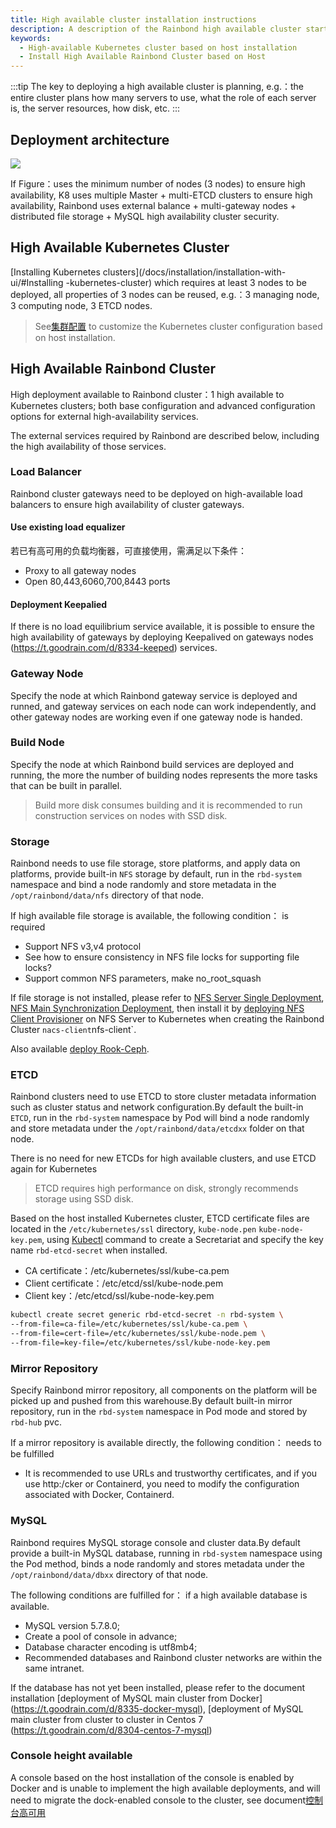 ```yaml
---
title: High available cluster installation instructions
description: A description of the Rainbond high available cluster starting with Linux based on the graphical interface
keywords:
  - High-available Kubernetes cluster based on host installation
  - Install High Available Rainbond Cluster based on Host
---
```


:::tip
The key to deploying a high available cluster is planning, e.g.：the entire cluster plans how many servers to use, what the role of each server is, the server resources, how disk, etc.
:::

## Deployment architecture

![](https://static.goodrain.com/docs/5.17.0/high-availability.png)

If Figure：uses the minimum number of nodes (3 nodes) to ensure high availability, K8 uses multiple Master + multi-ETCD clusters to ensure high availability, Rainbond uses external balance + multi-gateway nodes + distributed file storage + MySQL high availability cluster security.

## High Available Kubernetes Cluster

[Installing Kubernetes clusters](/docs/installation/installation-with-ui/#Installing -kubernetes-cluster) which requires at least 3 nodes to be deployed, all properties of 3 nodes can be reused, e.g.：3 managing node, 3 computing node, 3 ETCD nodes.

> See[集群配置](/docs/installation/installation-with-ui/rke-config) to customize the Kubernetes cluster configuration based on host installation.

## High Available Rainbond Cluster

High deployment available to Rainbond cluster：1 high available to Kubernetes clusters; both base configuration and advanced configuration options for external high-availability services.

The external services required by Rainbond are described below, including the high availability of those services.

### Load Balancer

Rainbond cluster gateways need to be deployed on high-available load balancers to ensure high availability of cluster gateways.

#### Use existing load equalizer

若已有高可用的负载均衡器，可直接使用，需满足以下条件：

- Proxy to all gateway nodes
- Open 80,443,6060,700,8443 ports

#### Deployment Keepalied

If there is no load equilibrium service available, it is possible to ensure the high availability of gateways by deploying Keepalived on gateways nodes (https://t.goodrain.com/d/8334-keeped) services.

### Gateway Node

Specify the node at which Rainbond gateway service is deployed and runned, and gateway services on each node can work independently, and other gateway nodes are working even if one gateway node is handed.

### Build Node

Specify the node at which Rainbond build services are deployed and running, the more the number of building nodes represents the more tasks that can be built in parallel.

> Build more disk consumes building and it is recommended to run construction services on nodes with SSD disk.

### Storage

Rainbond needs to use file storage, store platforms, and apply data on platforms, provide built-in `NFS` storage by default, run in the `rbd-system` namespace and bind a node randomly and store metadata in the `/opt/rainbond/data/nfs` directory of that node.

If high available file storage is available, the following condition： is required

- Support NFS v3,v4 protocol
- See how to ensure consistency in NFS file locks for supporting file locks?
- Support common NFS parameters, make no_root_squash

If file storage is not installed, please refer to [NFS Server Single Deployment](https://t.goodrain.com/d/8325-linux-nfs-server), [NFS Main Synchronization Deployment](https://t.foodrain.com/d/8323-nfs-rsyncinotify), then install it by [deploying NFS Client Provisioner](https://t.foodrain.com/d/8326-kubernetes-nfs-client-provisioner) on NFS Server to Kubernetes when creating the Rainbond Cluster `nacs-client`nfs-client\`.

Also available [deploy Rook-Ceph](https://t.foodrain.com/d/8324-rook-ceph-v18).

### ETCD

Rainbond clusters need to use ETCD to store cluster metadata information such as cluster status and network configuration.By default the built-in `ETCD`, run in the `rbd-system` namespace by Pod will bind a node randomly and store metadata under the `/opt/rainbond/data/etcdxx` folder on that node.

There is no need for new ETCDs for high available clusters, and use ETCD again for Kubernetes

> ETCD requires high performance on disk, strongly recommends storage using SSD disk.

Based on the host installed Kubernetes cluster, ETCD certificate files are located in the `/etc/kubernetes/ssl` directory, `kube-node.pen` `kube-node-key.pem`, using [Kubectl](/docs/ops-guide/tools/#kubectl-cli) command to create a Secretariat and specify the key name `rbd-etcd-secret` when installed.

- CA certificate：/etc/kubernetes/ssl/kube-ca.pem
- Client certificate：/etc/etcd/ssl/kube-node.pem
- Client key：/etc/etcd/ssl/kube-node-key.pem

```bash
kubectl create secret generic rbd-etcd-secret -n rbd-system \
--from-file=ca-file=/etc/kubernetes/ssl/kube-ca.pem \
--from-file=cert-file=/etc/kubernetes/ssl/kube-node.pem \
--from-file=key-file=/etc/kubernetes/ssl/kube-node-key.pem
```

### Mirror Repository

Specify Rainbond mirror repository, all components on the platform will be picked up and pushed from this warehouse.By default built-in mirror repository, run in the `rbd-system` namespace in Pod mode and stored by `rbd-hub` pvc.

If a mirror repository is available directly, the following condition： needs to be fulfilled

- It is recommended to use URLs and trustworthy certificates, and if you use http:/cker or Containerd, you need to modify the configuration associated with Docker, Containerd.

### MySQL

Rainbond requires MySQL storage console and cluster data.By default provide a built-in MySQL database, running in `rbd-system` namespace using the Pod method, binds a node randomly and stores metadata under the `/opt/rainbond/data/dbxx` directory of that node.

The following conditions are fulfilled for： if a high available database is available.

- MySQL version 5.7.8.0;
- Create a pool of console in advance;
- Database character encoding is utf8mb4;
- Recommended databases and Rainbond cluster networks are within the same intranet.

If the database has not yet been installed, please refer to the document installation [deployment of MySQL main cluster from Docker] (https://t.goodrain.com/d/8335-docker-mysql), [deployment of MySQL main cluster from cluster to cluster in Centos 7 (https://t.goodrain.com/d/8304-centos-7-mysql)

### Console height available

A console based on the host installation of the console is enabled by Docker and is unable to implement the high available deployments, and will need to migrate the dock-enabled console to the cluster, see document[控制台高可用](/docs/installation/installation-with-ui/console-recover)
